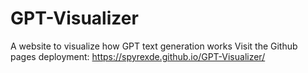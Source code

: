# GPT-Visualizer
A website to visualize how GPT text generation works
Visit the Github pages deployment: https://spyrexde.github.io/GPT-Visualizer/
